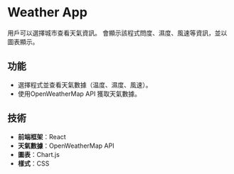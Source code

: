 # Weather App
用戶可以選擇城市查看天氣資訊。
會顯示該程式問度、濕度、風速等資訊，並以圖表顯示。

## 功能

- 選擇程式並查看天氣數據（温度、濕度、風速）。
- 使用OpenWeatherMap API 獲取天氣數據。

## 技術

- **前端框架**：React
- **天氣數據**：OpenWeatherMap API
- **圖表**：Chart.js
- **樣式**：CSS

